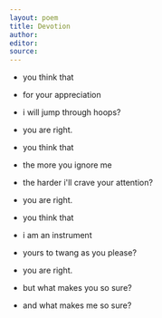 ```yaml
---
layout: poem
title: Devotion
author:   
editor: 
source: 
---
```

  
  
- you think that
- for your appreciation
- i will jump through hoops?

- you are right.

- you think that
- the more you ignore me
- the harder i'll crave your attention?

- you are right. 

- you think that
- i am an instrument
- yours to twang as you please?

- you are right.

- but what makes you so sure?
- and what makes me so sure?
